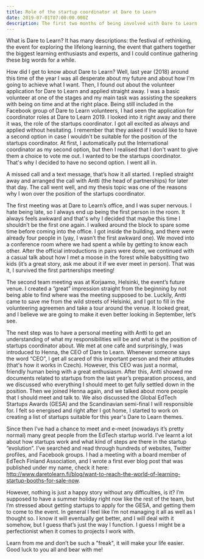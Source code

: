 ```yaml
---
title: Role of the startup coordinator at Dare to Learn
date: 2019-07-01T07:00:00.000Z
description: The first two months of being involved with Dare to Learn 2019
---
```

What is Dare to Learn? It has many descriptions: the festival of rethinking, the event for exploring the lifelong learning, the event that gathers together the biggest learning enthusiasts and experts, and I could continue gathering these big words for a while.

How did I get to know about Dare to Learn? Well, last year (2018) around this time of the year I was all desperate about my future and about how I'm going to achieve what I want. Then, I found out about the volunteer application for Dare to Learn and applied straight away. I was a basic volunteer at one of the stages and my main task was assisting the speakers with being on time and at the right place. Being still included in the Facebook group of Dare to Learn volunteers, I had seen the application for coordinator roles at Dare to Learn 2019. I looked into it right away and there it was, the role of the startups coordinator. I got all excited as always and applied without hesitating. I remember that they asked if I would like to have a second option in case I wouldn't be suitable for the position of the startups coordinator. At first, I automatically put the International coordinator as my second option, but then I realised that I don't want to give them a choice to vote me out. I wanted to be the startups coordinator. That's why I decided to have no second option. I went all in.

A missed call and a text message, that’s how it all started. I replied straight away and arranged the call with Antti (the head of partnerships) for later that day. The call went well, and my thesis topic was one of the reasons why I won over the position of the startups coordinator. 

The first meeting was at Dare to Learn’s office, and I was super nervous. I hate being late, so I always end up being the first person in the room. It always feels awkward and that's why I decided that maybe this time I shouldn’t be the first one again. I walked around the block to spare some time before coming into the office. I got inside the building, and there were already four people in (yay, I wasn’t the first awkward one). We moved into a conference room where we had spent a while by getting to know each other. After the official introductions in pairs were done, we continued with a casual talk about how I met a moose in the forest while babysitting two kids (it’s a great story, ask me about it if we ever meet in person). That was it, I survived the first partnerships meeting!

The second team meeting was at Korjaamo, Helsinki, the event’s future venue. I created a “great” impression straight from the beginning by not being able to find where was the meeting supposed to be. Luckily, Antti came to save me from the wild streets of Helsinki, and I got to fill in the volunteering agreemen and take a tour around the venue. It looked great, and I believe we are going to make it even better looking in September, let’s see. 

The next step was to have a personal meeting with Antti to get an understanding of what my responsibilities will be and what is the position of startups coordinator about. We met at one café and surprisingly, I was introduced to Henna, the CEO of Dare to Learn. Whenever someone says the word “CEO”, I get all scared of this important person and their attitudes (that's how it works in Czech). However, this CEO was just a normal, friendly human being with a great enthusiasm. After this, Antti showed me documents related to startups from the last year’s preparation process, and we discussed who everything I should meet to get fully settled down in the position. Then we joined Henna again, and we talked about more people that I should meet and talk to. We also discussed the Global EdTech Startups Awards (GESA) and the Scandinavian semi-final I will responsible for. I felt so energised and right after I got home, I started to work on creating a list of startups suitable for this year's Dare to Learn themes. 

Since then I’ve had a chance to meet and e-meet (nowadays it’s pretty normal) many great people from the EdTech startup world. I’ve learnt a lot about how startups work and what kind of steps are there in the startup “evolution”. I’ve searched and read through hundreds of websites, Twitter profiles, and Facebook groups. I had a meeting with a board member of EdTech Finland Association, and I wrote a first ever blog post that was published under my name, check it here: <http://www.daretolearn.fi/blog/want-to-reach-the-world-of-learning-startup-booths-for-sale-now>.

However, nothing is just a happy story without any difficulties, is it? I’m supposed to have a summer holiday right now like the rest of the team, but I’m stressed about getting startups to apply for the GESA, and getting them to come to the event.  In general I feel like I’m not managing it all as well as I thought so. I know it will eventually get better, and I will deal with it somehow, but I guess that’s just the way I function. I guess I might be a perfectionist when it comes to projects I work with.

Learn from me and don’t be such a "freak", it will make your life easier. Good luck to you all and bear with me!
